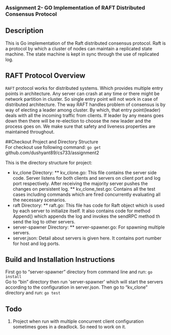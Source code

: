 ### Assignment 2- GO Implementation of RAFT Distributed Consensus Protocol <br/>

## Description

This is Go implementation of the Raft distributed consensus protocol. Raft is a protocol by which a cluster of nodes can maintain a replicated state machine. The state machine is kept in sync through the use of replicated log. 

## RAFT Protocol Overview

<code>RAFT</code> protocol works for distributed systems. Which provides multiple entry points in architecture. Any server can crash at any time or there might be network partition in cluster. So single entry point will not work in case of distributed architecture. 
The way RAFT handles problem of consensus is by way of electing a leader among cluster. By which, that entry point(leader) deals with all the incoming traffic from clients. If leader by any means goes down then there will be re-election to choose the new leader and the process goes on. We make sure that safety and liveness properties are maintained throughout.

##Checkout Project and Directory Structure
<br/>
For checkout use following command:
<code>go get</code> github.com/dushyant89/cs733/assignment2

This is the directory structure for project:
* kv_clone Directory:
	** kv_clone.go: This file contains the server side code. Server listens for both clients and servers 	on client port and log port respectively. After receiving the majority server pushes the changes 		on persistent log.
	** kv_clone_test.go: Contains all the test cases including commands which are fired concurrently 	evaluating all the necessary scenarios.
* raft Directory:
	** raft.go: This file has code for Raft object which is used by each server to initialize itself. It 	also contains code for method Append() which appends the log and invokes the sendRPC method th send the log to other servers.
* server-spawner Directory:
	** server-spawner.go: For spawning multiple servers.
* server.json: Detail about servers is given here. It contains port number for host and log ports.


## Build and Installation Instructions
First go to “server-spawner” directory from command line and run:
<code>go install</code> <br/>
Go to “bin” directory then run 'server-spawner' which will start the servers according to the configuration in server.json.
Then go to “kv_clone” directory and run:
<code>go test </code>

## Todo
1. Project when run with multiple concurrent client configuration sometimes goes in a deadlock. So need to work on it.
